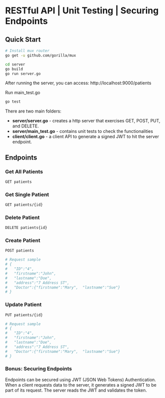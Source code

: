 # RESTful API | Unit Testing | Securing Endpoints

## Quick Start
``` bash
# Install mux router
go get -u github.com/gorilla/mux
```
``` bash
cd server
go build
go run server.go
```
After running the server, you can access: http://localhost:9000/patients

Run main_test.go
``` bash
go test
```
There are two main folders:
  - **server/server.go** -  creates a http server that exercises GET, POST, PUT, and DELETE.
  - **server/main_test.go** - contains unit tests to check the functionalities
  - **client/client.go** - a client API to generate a signed JWT to hit the server endpoint.

## Endpoints

### Get All Patients
``` bash
GET patients
```
### Get Single Patient
``` bash
GET patients/{id}
```

### Delete Patient
``` bash
DELETE patients{id}
```

### Create Patient
``` bash
POST patients

# Request sample
# {
#   "ID":"4",
#   "firstname":"John",
#   "lastname":"Doe",
#   "address":"7 Address ST",
#   "Doctor":{"firstname":"Mary",  "lastname":"Sue"}
# }
```
### Update Patient
``` bash
PUT patients/{id}

# Request sample
# {
#   "ID":"4",
#   "firstname":"John",
#   "lastname":"Doe",
#   "address":"7 Address ST",
#   "Doctor":{"firstname":"Mary",  "lastname":"Sue"}
# }
```
### Bonus: Securing Endpoints
Endpoints can be secured using JWT (JSON Web Tokens) Authentication. When a client requests data to the server, it generates a signed JWT to be part of its request. The server reads the JWT and validates the token.
